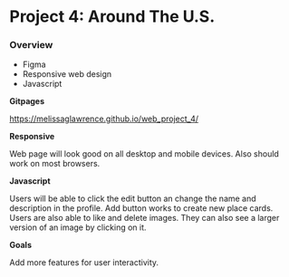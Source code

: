 # Project 4: Around The U.S.

### Overview

- Figma
- Responsive web design
- Javascript

**Gitpages**

https://melissaglawrence.github.io/web_project_4/

**Responsive**

Web page will look good on all desktop and mobile devices.
Also should work on most browsers.

**Javascript**

Users will be able to click the edit button an change the name and description in the profile.
Add button works to create new place cards.
Users are also able to like and delete images. They can also see a larger version of an image by clicking on it.

**Goals**

Add more features for user interactivity.
